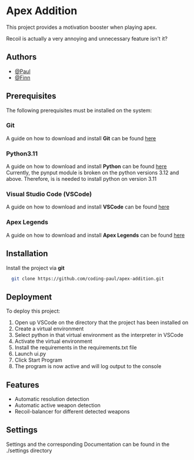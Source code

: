 # Apex Addition

This project provides a motivation booster when playing apex.

Recoil is actually a very annoying and unnecessary feature isn't it? 

## Authors

- [@Paul](https://www.github.com/subsea-paul)
- [@Finn](https://www.github.com/Feuerkrabbe)

## Prerequisites

The following prerequisites must be installed on the system:

### Git

A guide on how to download and install **Git** can be found [here](https://learn.microsoft.com/de-de/devops/develop/git/install-and-set-up-git)

### Python3.11

A guide on how to download and install **Python** can be found [here](https://www.simplilearn.com/tutorials/python-tutorial/python-installation-on-windows) <br/>
Currently, the pynput module is broken on the python versions 3.12 and above. Therefore, is is needed to install python on version 3.11

### Visual Studio Code (VSCode)

A guide on how to download and install **VSCode** can be found [here](https://www.gitkraken.com/blog/vs-code-download)

### Apex Legends

A guide on how to download and install **Apex Legends** can be found [here](https://www.hp.com/us-en/shop/tech-takes/how-to-play-apex-legends-on-pc)

## Installation

Install the project via **git**

```bash
  git clone https://github.com/coding-paul/apex-addition.git
```

## Deployment


To deploy this project:

1. Open up VSCode on the directory that the project has been installed on
2. Create a virtual environment 
3. Select python in that virtual environment as the interpreter in VSCode
4. Activate the virtual environment
5. Install the requirements in the requirements.txt file
6. Launch ui.py
7. Click Start Program
8. The program is now active and will log output to the console

## Features

- Automatic resolution detection
- Automatic active weapon detection
- Recoil-balancer for different detected weapons

## Settings 

Settings and the corresponding Documentation can be found in the ./settings directory